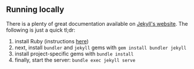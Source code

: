 ## Running locally

There is a plenty of great documentation available on [Jekyll's website](https://jekyllrb.com/).
The following is just a quick tl;dr:

 1. install Ruby (instructions [here](https://www.ruby-lang.org/en/documentation/installation/))
 2. next, install `bundler` and `jekyll` gems with ```gem install bundler jekyll```
 3. install project-specific gems with ```bundle install```
 4. finally, start the server: ```bundle exec jekyll serve```